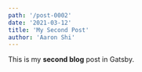 ```yaml
---
path: '/post-0002'
date: '2021-03-12'
title: 'My Second Post'
author: 'Aaron Shi'
---
```


This is my **second blog** post in Gatsby.
